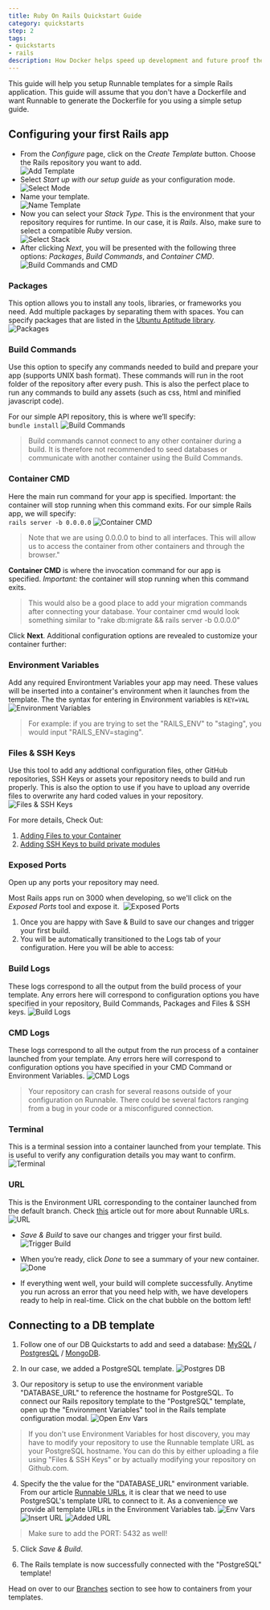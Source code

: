 ```yaml
---
title: Ruby On Rails Quickstart Guide
category: quickstarts
step: 2
tags:
- quickstarts
- rails
description: How Docker helps speed up development and future proof the deployment process for your PHP applications.
---
```


This guide will help you setup Runnable templates for a simple Rails application. This guide will assume that you don't have a Dockerfile and want Runnable to generate the Dockerfile for you using a simple setup guide.

## Configuring your first Rails app 

* From the *Configure* page, click on the *Create Template* button. Choose the Rails repository you want to add.<br />
![Add Template](/images/create-rails-1.png)  
* Select _Start up with our setup guide_ as your configuration mode.<br />
![Select Mode](/images/create-rails-2.png)  
* Name your template.<br />
![Name Template](/images/create-rails-3.png)  
* Now you can select your *Stack Type*. This is the environment that your repository requires for runtime. In our case, it is *Rails*. Also, make sure to select a compatible *Ruby* version.<br />
![Select Stack](/images/create-rails-4.png)  
* After clicking *Next*, you will be presented with the following three options: *Packages*, *Build Commands*, and *Container CMD*.<br />
![Build Commands and CMD](/images/create-rails-5.png)  

### Packages 

This option allows you to install any tools, libraries, or frameworks you need. Add multiple packages by separating them with spaces. You can specify packages that are listed in the [Ubuntu Aptitude library](http://packages.ubuntu.com/).  
![Packages](/images/create-rails-5a.png)  <br />

### Build Commands

Use this option to specify any commands needed to build and prepare your app (supports UNIX bash format). These commands will run in the root folder of the repository after every push. This is also the perfect place to run any commands to build any assets (such as css, html and minified javascript code). 

For our simple API repository, this is where we’ll specify:<br />
`bundle install`
![Build Commands](/images/create-rails-5b.png)  <br />

>Build commands cannot connect to any other container during a build. It is therefore not recommended to seed databases or communicate with another container using the Build Commands.

### Container CMD 

Here the main run command for your app is specified. Important: the container will stop running when this command exits. For our simple Rails app, we will specify:<br />
`rails server -b 0.0.0.0`
![Container CMD](/images/create-rails-5c.png)  <br />

>Note that we are using 0.0.0.0 to bind to all interfaces. This will allow us to access the container from other containers and through the browser."

__Container CMD__ is where the invocation command for our app is specified. _Important:_ the container will stop running when this command exits.

>This would also be a good place to add your migration commands after connecting your database. Your container cmd would look something similar to "rake db:migrate && rails server -b 0.0.0.0"

Click __Next__. Additional configuration options are revealed to customize your container further:

### Environment Variables

Add any required Environtment Variables your app may need. These values will be inserted into a container's environment when it launches from the template. The the syntax for entering in Environment variables is `KEY=VAL`<br />
![Environment Variables](/images/create-rails-8.png)  <br />

>For example: if you are trying to set the "RAILS_ENV" to "staging", you would input "RAILS_ENV=staging".

### Files & SSH Keys

Use this tool to add any addtional configuration files, other GitHub repositories, SSH Keys or assets your repository needs to build and run properly. This is also the option to use if you have to upload any override files to overwrite any hard coded values in your repository.
![Files & SSH Keys](/images/create-rails-9.png)  <br />

For more details, Check Out:

1. [Adding Files to your Container](https://support.runnable.com/hc/en-us/articles/208221743)
2. [Adding SSH Keys to build private modules](https://support.runnable.com/hc/en-us/articles/208018586-My-build-is-failing-because-of-No-Such-Key-or-Host-key-verification-failed-What-do-I-do-)

### Exposed Ports

Open up any ports your repository may need. 

Most Rails apps run on 3000 when developing, so we'll click on the *Exposed Ports* tool and expose it.  
![Exposed Ports](/images/create-rails-7.png)  <br />

1. Once you are happy with Save & Build to save our changes and trigger your first build. 
2. You will be automatically transitioned to the Logs tab of your configuration. Here you will be able to access:

### Build Logs

These logs correspond to all the output from the build process of your template. Any errors here will correspond to configuration options you have specified in your repository, Build Commands, Packages and Files & SSH keys. 
![Build Logs](/images/create-rails-11.png)  <br />

### CMD Logs 

These logs correspond to all the output from the run process of a container launched from your template. Any errors here will correspond to configuration options you have specified in your CMD Command or Environment Variables. 
![CMD Logs](/images/create-rails-12.png)  <br />

> Your repository can crash for several reasons outside of your configuration on Runnable. There could be several factors ranging from a bug in your code or a misconfigured connection. 

### Terminal

This is a terminal session into a container launched from your template. This is useful to verify any configuration details you may want to confirm.
![Terminal](/images/create-rails-13.png)  <br />

### URL

This is the Environment URL corresponding to the container launched from the default branch. Check [this](https://support.runnable.com/hc/en-us/articles/212802006-Runnable-URLs) article out for more about Runnable URLs.
![URL](/images/create-rails-14.png)  <br />


* *Save &amp; Build* to save our changes and trigger your first build. ![Trigger Build](https://support.runnable.com/hc/en-us/article_attachments/203162596/Screen_Shot_2016-03-16_at_9.26.49_PM.png)

* When you’re ready, click *Done* to see a summary of your new container.  
![Done](/images/create-rails-15.png)  <br />
* If everything went well, your build will complete successfully. Anytime you run across an error that you need help with, we have developers ready to help in real-time. Click on the chat bubble on the bottom left!  

## Connecting to a DB template

1. Follow one of our DB Quickstarts to add and seed a database: [MySQL](https://support.runnable.com/hc/en-us/sections/202755686-Branches) / [PostgresQL](https://support.runnable.com/hc/en-us/sections/202755686-Branches) / [MongoDB](https://support.runnable.com/hc/en-us/sections/202755686-Branches).

2. In our case, we added a PostgreSQL template.
![Postgres DB](/images/rails-add-db-1.png)  <br />

3. Our repository is setup to use the environment variable "DATABASE_URL" to reference the hostname for PostgreSQL. To connect our Rails repository template to the "PostgreSQL" template, open up the "Environment Variables" tool in the Rails template configuration modal.
![Open Env Vars](/images/rails-add-db-5.png)  <br />
  > If you don't use Environment Variables for host discovery, you may have to modify your repository to use the Runnable template URL as your PostgreSQL hostname. You can do this by either uploading a file using "Files & SSH Keys" or by actually modifying your repository on Github.com.

4. Specify the the value for the "DATABASE_URL" environment variable. From our article [Runnable URLs](https://support.runnable.com/hc/en-us/articles/212802006-Runnable-URLs), it is clear that we need to use PostgreSQL's template URL to connect to it. As a convenience we provide all template URLs in the Environment Variables tab.
![Env Vars](/images/rails-add-db-2.png) ![Insert URL](/images/rails-add-db-3.png) ![Added URL](/images/rails-add-db-4.png)  <br />
  > Make sure to add the PORT: 5432 as well!
  
5. Click *Save & Build*.

6. The Rails template is now successfully connected with the "PostgreSQL" template!

Head on over to our [Branches](https://support.runnable.com/hc/en-us/sections/202755686-Branches) section to see how to containers from your templates.
